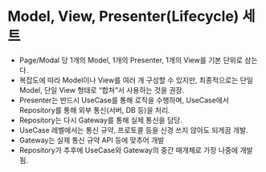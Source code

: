 # Model, View, Presenter(Lifecycle) 세트

* Page/Modal 당 1개의 Model, 1개의 Presenter, 1개의 View를 기본 단위로 삼는다.
* 복잡도에 따라 Model이나 View를 여러 개 구성할 수 있지만, 최종적으로는 단일 Model, 단일 View 형태로 “합쳐”서 사용하는 것을 권장.
* Presenter는 반드시 UseCase를 통해 로직을 수행하며, UseCase에서 Repository를 통해 외부 통신(서버, DB 등)을 처리.
* Repository는 다시 Gateway를 통해 실제 통신을 담당.
* UseCase 레벨에서는 통신 규약, 프로토콜 등을 신경 쓰지 않아도 되게끔 개발.
* Gateway는 실제 통신 규약 API 등에 맞추어 개발
* Repository가 추후에 UseCase와 Gateway의 중간 매개체로 가장 나중에 개발됨.
